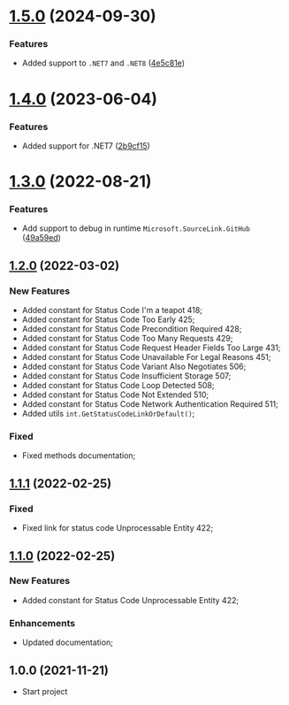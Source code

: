 # [1.5.0](https://github.com/TechNobre/PowerUtils.Net.Primitives/compare/v1.4.0...v1.5.0) (2024-09-30)


### Features

* Added support to `.NET7` and `.NET8` ([4e5c81e](https://github.com/TechNobre/PowerUtils.Net.Primitives/commit/4e5c81e2a48a63a8ae26fc7d4018cd4ad4d0e531))

# [1.4.0](https://github.com/TechNobre/PowerUtils.Net.Primitives/compare/v1.3.0...v1.4.0) (2023-06-04)


### Features

* Added support for .NET7 ([2b9cf15](https://github.com/TechNobre/PowerUtils.Net.Primitives/commit/2b9cf15dd42276274d832fb632febba5015be9e0))

# [1.3.0](https://github.com/TechNobre/PowerUtils.Net.Primitives/compare/v1.2.0...v1.3.0) (2022-08-21)


### Features

* Add support to debug in runtime `Microsoft.SourceLink.GitHub` ([49a59ed](https://github.com/TechNobre/PowerUtils.Net.Primitives/commit/49a59edc3bf682fcea3a1138684a764737d162bd))

## [1.2.0](https://github.com/TechNobre/PowerUtils.Net.Primitives/compare/v1.1.1...v1.2.0) (2022-03-02)


### New Features

- Added constant for Status Code I'm a teapot 418;
- Added constant for Status Code Too Early 425;
- Added constant for Status Code Precondition Required 428;
- Added constant for Status Code Too Many Requests 429;
- Added constant for Status Code Request Header Fields Too Large 431;
- Added constant for Status Code Unavailable For Legal Reasons 451;
- Added constant for Status Code Variant Also Negotiates 506;
- Added constant for Status Code Insufficient Storage 507;
- Added constant for Status Code Loop Detected 508;
- Added constant for Status Code Not Extended 510;
- Added constant for Status Code Network Authentication Required 511;
- Added utils `int.GetStatusCodeLinkOrDefault()`;


### Fixed

- Fixed methods documentation;




## [1.1.1](https://github.com/TechNobre/PowerUtils.Net.Primitives/compare/v1.1.0...v1.1.1) (2022-02-25)


### Fixed

- Fixed link for status code Unprocessable Entity 422;




## [1.1.0](https://github.com/TechNobre/PowerUtils.Net.Primitives/compare/v1.0.0...v1.1.0) (2022-02-25)


### New Features

- Added constant for Status Code Unprocessable Entity 422;


### Enhancements

- Updated documentation;




## 1.0.0 (2021-11-21)

- Start project
